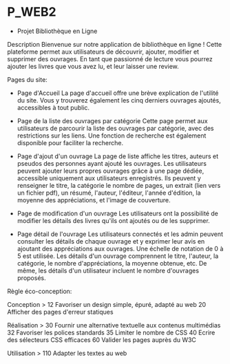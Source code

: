 # P_WEB2

- Projet Bibliothèque en Ligne

Description
Bienvenue sur notre application de bibliothèque en ligne ! Cette plateforme permet aux utilisateurs de découvrir, ajouter, modifier et supprimer des ouvrages. En tant que passionné de lecture vous pourrez ajouter les livres que vous avez lu, et leur laisser une review.

Pages du site:

- Page d'Accueil
La page d'accueil offre une brève explication de l'utilité du site. Vous y trouverez également les cinq derniers ouvrages ajoutés, accessibles à tout public.

- Page de la liste des ouvrages par catégorie
Cette page permet aux utilisateurs de parcourir la liste des ouvrages par catégorie, avec des restrictions sur les liens. Une fonction de recherche est également disponible pour faciliter la recherche.

- Page d'ajout d'un ouvrage
La page de liste affiche les titres, auteurs et pseudos des personnes ayant ajouté les ouvrages.
Les utilisateurs peuvent ajouter leurs propres ouvrages grâce à une page dédiée, accessible uniquement aux utilisateurs enregistrés. Ils peuvent y renseigner le titre, la catégorie
le nombre de pages, un extrait (lien vers un fichier pdf), un résumé, l'auteur, l'éditeur, l'année d'édition, la moyenne des appréciations, et l'image de couverture.

- Page de modification d'un ouvrage
Les utilisateurs ont la possibilité de modifier les détails des livres qu'ils ont ajoutés ou de les supprimer.

- Page détail de l'ouvrage
Les utilisateurs connectés et les admin peuvent consulter les détails de chaque ouvrage et y exprimer leur avis en ajoutant des appréciations aux ouvrages. Une échelle de notation de 0 à 5 est utilisée. Les détails d'un ouvrage comprennent le titre, l'auteur, la catégorie, le nombre d'appréciations, la moyenne obtenue, etc. De même, les détails d'un utilisateur incluent le nombre d'ouvrages proposés.

Règle éco-conception:

Conception > 
12 Favoriser un design simple, épuré, adapté au web
20 Afficher des pages d'erreur statiques

Réalisation >
30 Fournir une alternative textuelle aux contenus multimédias
32 Favoriser les polices standards
35 Limiter le nombre de CSS
40 Ecrire des sélecteurs CSS efficaces
60 Valider les pages auprès du W3C

Utilisation >
110 Adapter les textes au web


